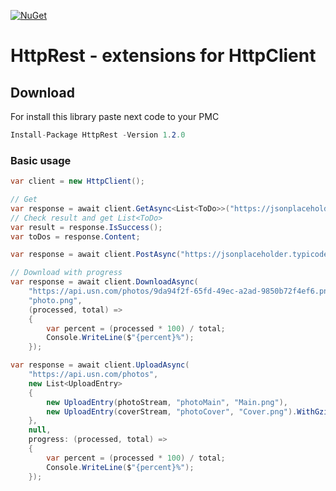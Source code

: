 [![NuGet](https://img.shields.io/nuget/v/Yaroslav08.HttpRest.svg)](https://www.nuget.org/packages/HttpRest)
# HttpRest - extensions for HttpClient
## Download
For install this library paste next code to your PMC
```csharp
Install-Package HttpRest -Version 1.2.0
```
 ### Basic usage

```csharp
var client = new HttpClient();

// Get
var response = await client.GetAsync<List<ToDo>>("https://jsonplaceholder.typicode.com/todos");
// Check result and get List<ToDo>
var result = response.IsSuccess();
var toDos = response.Content; 

var response = await client.PostAsync("https://jsonplaceholder.typicode.com/todos", new PostRequest { Title = "Hello world!" }, true); //use compress

// Download with progress
var response = await client.DownloadAsync(
    "https://api.usn.com/photos/9da94f2f-65fd-49ec-a2ad-9850b72f4ef6.png",
    "photo.png",
    (processed, total) =>
    {
        var percent = (processed * 100) / total;
        Console.WriteLine($"{percent}%");
    });

var response = await client.UploadAsync(
    "https://api.usn.com/photos",
    new List<UploadEntry>
    {
        new UploadEntry(photoStream, "photoMain", "Main.png"),
        new UploadEntry(coverStream, "photoCover", "Cover.png").WithGzip()
    },
    null,
    progress: (processed, total) =>
    {
        var percent = (processed * 100) / total;
        Console.WriteLine($"{percent}%");
    });
```
